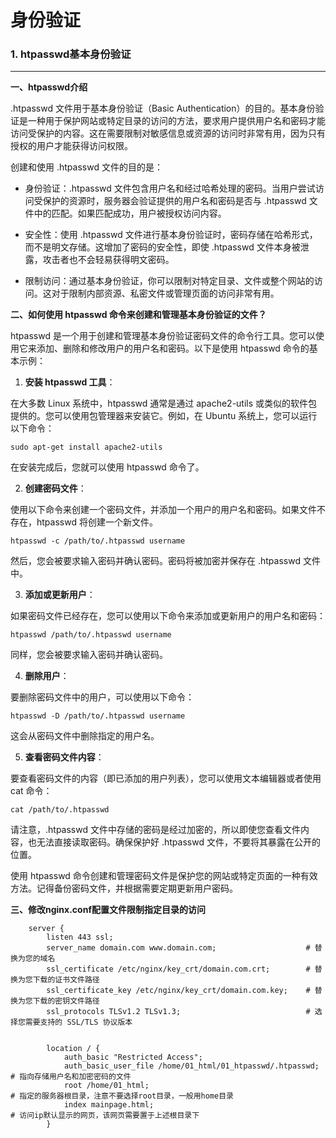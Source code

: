 # 身份验证

### 1. htpasswd基本身份验证
---

**一、htpasswd介绍**

.htpasswd 文件用于基本身份验证（Basic Authentication）的目的。基本身份验证是一种用于保护网站或特定目录的访问的方法，要求用户提供用户名和密码才能访问受保护的内容。这在需要限制对敏感信息或资源的访问时非常有用，因为只有授权的用户才能获得访问权限。

创建和使用 .htpasswd 文件的目的是：

- 身份验证：.htpasswd 文件包含用户名和经过哈希处理的密码。当用户尝试访问受保护的资源时，服务器会验证提供的用户名和密码是否与 .htpasswd 文件中的匹配。如果匹配成功，用户被授权访问内容。

- 安全性：使用 .htpasswd 文件进行基本身份验证时，密码存储在哈希形式，而不是明文存储。这增加了密码的安全性，即使 .htpasswd 文件本身被泄露，攻击者也不会轻易获得明文密码。

- 限制访问：通过基本身份验证，你可以限制对特定目录、文件或整个网站的访问。这对于限制内部资源、私密文件或管理页面的访问非常有用。


**二、如何使用 htpasswd 命令来创建和管理基本身份验证的文件？**


htpasswd 是一个用于创建和管理基本身份验证密码文件的命令行工具。您可以使用它来添加、删除和修改用户的用户名和密码。以下是使用 htpasswd 命令的基本示例：

1. **安装 htpasswd 工具**：

在大多数 Linux 系统中，htpasswd 通常是通过 apache2-utils 或类似的软件包提供的。您可以使用包管理器来安装它。例如，在 Ubuntu 系统上，您可以运行以下命令：

```
sudo apt-get install apache2-utils
```

在安装完成后，您就可以使用 htpasswd 命令了。

2. **创建密码文件**：

使用以下命令来创建一个密码文件，并添加一个用户的用户名和密码。如果文件不存在，htpasswd 将创建一个新文件。

```
htpasswd -c /path/to/.htpasswd username
```

然后，您会被要求输入密码并确认密码。密码将被加密并保存在 .htpasswd 文件中。

3. **添加或更新用户**：

如果密码文件已经存在，您可以使用以下命令来添加或更新用户的用户名和密码：

```
htpasswd /path/to/.htpasswd username
```

同样，您会被要求输入密码并确认密码。

4. **删除用户**：

要删除密码文件中的用户，可以使用以下命令：

```
htpasswd -D /path/to/.htpasswd username
```

这会从密码文件中删除指定的用户名。

5. **查看密码文件内容**：

要查看密码文件的内容（即已添加的用户列表），您可以使用文本编辑器或者使用 cat 命令：

```
cat /path/to/.htpasswd
```

请注意，.htpasswd 文件中存储的密码是经过加密的，所以即使您查看文件内容，也无法直接读取密码。确保保护好 .htpasswd 文件，不要将其暴露在公开的位置。

使用 htpasswd 命令创建和管理密码文件是保护您的网站或特定页面的一种有效方法。记得备份密码文件，并根据需要定期更新用户密码。

**三、修改nginx.conf配置文件限制指定目录的访问**

```
    server {
        listen 443 ssl;
        server_name domain.com www.domain.com;                    # 替换为您的域名
        ssl_certificate /etc/nginx/key_crt/domain.com.crt;        # 替换为您下载的证书文件路径
        ssl_certificate_key /etc/nginx/key_crt/domain.com.key;    # 替换为您下载的密钥文件路径
        ssl_protocols TLSv1.2 TLSv1.3;                            # 选择您需要支持的 SSL/TLS 协议版本


        location / {
        	auth_basic "Restricted Access";
	        auth_basic_user_file /home/01_html/01_htpasswd/.htpasswd;  # 指向存储用户名和加密密码的文件
            root /home/01_html;                                        # 指定的服务器根目录，注意不要选择root目录，一般用home目录
            index mainpage.html;                                       # 访问ip默认显示的网页，该网页需要置于上述根目录下
        }
```




